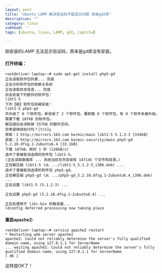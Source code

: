 ```yaml
---
layout: post
title: "ubuntu LAMP 解决验证码不能显示问题 安装gd2库"
description: ""
category: linux
subhead: ''
tags: [ubuntu, linux, LAMP, gd2, captcha]

---
```


刚安装的LAMP 无法显示验证码，原来是gd库没有安装。

#### 打开终端：
 
    root@oliver-laptop:~# sudo apt-get install php5-gd
    正在读取软件包列表... 完成
    正在分析软件包的依赖关系树
    正在读取状态信息... 完成
    将会安装下列额外的软件包：
    libt1-5
    下列【新】软件包将被安装：
    libt1-5 php5-gd
    共升级了 0 个软件包，新安装了 2 个软件包，要卸载 0 个软件包，有 0 个软件未被升级。
    需要下载 187kB 的软件包。
    解压缩后会消耗掉 557kB 的额外空间。
    您希望继续执行吗？[Y/n]y
    获取：1 http://mirrors.163.com karmic/main libt1-5 5.1.2-3 [154kB]
    获取：2 http://mirrors.163.com karmic-security/main php5-gd 5.2.10.dfsg.1-2ubuntu6.4 [33.1kB]
    下载 187kB，耗时 1 秒 (126kB/s)
    选中了曾被取消选择的软件包 libt1-5。
    (正在读取数据库 ... 系统当前总共安装有 147145 个文件和目录。)
    正在解压缩 libt1-5 (从 .../libt1-5_5.1.2-3_i386.deb) ...
    选中了曾被取消选择的软件包 php5-gd。
    正在解压缩 php5-gd (从 .../php5-gd_5.2.10.dfsg.1-2ubuntu6.4_i386.deb) ...
    正在设置 libt1-5 (5.1.2-3) ...
    
    正在设置 php5-gd (5.2.10.dfsg.1-2ubuntu6.4) ...
    
    正在处理用于 libc-bin 的触发器...
    ldconfig deferred processing now taking place
 
 
#### 重启apache2:

    root@oliver-laptop:~# service apache2 restart
    * Restarting web server apache2
    apache2: Could not reliably determine the server's fully qualified domain name, using 127.0.1.1 for ServerName
    ... waiting apache2: Could not reliably determine the server's fully qualified domain name, using 127.0.1.1 for ServerName
    [ OK ]

这样就OK了！

